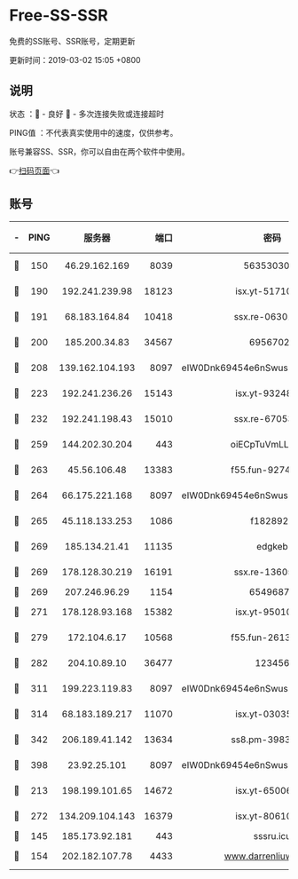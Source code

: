 # Free-SS-SSR

免费的SS账号、SSR账号，定期更新

更新时间：2019-03-02 15:05 +0800

## 说明

状态     ：🙂 - 良好 🙁 - 多次连接失败或连接超时

PING值   ：不代表真实使用中的速度，仅供参考。

账号兼容SS、SSR，你可以自由在两个软件中使用。

👉[扫码页面](https://liesauer.github.io/free-ss-ssr.github.io/)👈

## 账号

|-|PING|服务器|端口|密码|加密方式|区域|
|:----:|:----:|:-----:|-----:|:----:|:----:|:----:|
|🙂|150|46.29.162.169|8039|5635303003|aes-256-cfb|RU|
|🙂|190|192.241.239.98|18123|isx.yt-51710833|aes-256-cfb|US|
|🙂|191|68.183.164.84|10418|ssx.re-06301743|aes-256-cfb|US|
|🙂|200|185.200.34.83|34567|69567020|aes-256-cfb|US|
|🙂|208|139.162.104.193|8097|eIW0Dnk69454e6nSwuspv9DmS201tQ0D|aes-256-cfb|JP|
|🙂|223|192.241.236.26|15143|isx.yt-93248002|aes-256-cfb|US|
|🙂|232|192.241.198.43|15010|ssx.re-67053093|aes-256-cfb|US|
|🙂|259|144.202.30.204|443|oiECpTuVmLLxk4Ts|aes-256-cfb|US|
|🙂|263|45.56.106.48|13383|f55.fun-92744438|aes-256-cfb|US|
|🙂|264|66.175.221.168|8097|eIW0Dnk69454e6nSwuspv9DmS201tQ0D|aes-256-cfb|US|
|🙂|265|45.118.133.253|1086|f1828920|aes-256-cfb|SG|
|🙂|269|185.134.21.41|11135|edgkeb|aes-256-cfb|GB|
|🙂|269|178.128.30.219|16191|ssx.re-13605619|aes-256-cfb|SG|
|🙂|269|207.246.96.29|1154|65496879|chacha20|US|
|🙂|271|178.128.93.168|15382|isx.yt-95010509|aes-256-cfb|SG|
|🙂|279|172.104.6.17|10568|f55.fun-26137081|aes-256-cfb|US|
|🙂|282|204.10.89.10|36477|123456|aes-256-cfb|US|
|🙂|311|199.223.119.83|8097|eIW0Dnk69454e6nSwuspv9DmS201tQ0D|aes-256-cfb|US|
|🙂|314|68.183.189.217|11070|isx.yt-03035936|aes-256-cfb|SG|
|🙂|342|206.189.41.142|13634|ss8.pm-39830820|aes-256-cfb|SG|
|🙂|398|23.92.25.101|8097|eIW0Dnk69454e6nSwuspv9DmS201tQ0D|aes-256-cfb|US|
|🙂|213|198.199.101.65|14672|isx.yt-65006109|aes-256-cfb|US|
|🙂|272|134.209.104.143|16379|isx.yt-80610954|aes-256-cfb|SG|
|🙁|145|185.173.92.181|443|sssru.icu|rc4-md5|RU|
|🙁|154|202.182.107.78|4433|www.darrenliuwei.com|aes-256-cfb|JP|
